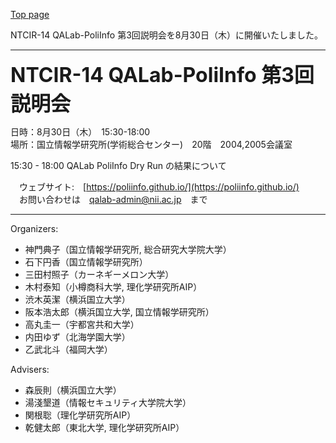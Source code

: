 [Top page](https://poliinfo.github.io)

NTCIR-14 QALab-PoliInfo 第3回説明会を8月30日（木）に開催いたしました。

--------------------------------------------------------------

<strong><span style="font-size:xx-large;"> NTCIR-14 QALab-PoliInfo 第3回説明会 </span></strong>

日時：8月30日（木）　15:30-18:00 <br>
場所：国立情報学研究所(学術総合センター)　20階　2004,2005会議室

15:30 - 18:00  QALab PoliInfo Dry Run の結果について

　ウェブサイト:　[https://poliinfo.github.io/](https://poliinfo.github.io/)<br>
　お問い合わせは　qalab-admin@nii.ac.jp　まで

--------------------------------------------------------------


Organizers:
- 神門典子（国立情報学研究所, 総合研究大学院大学）
- 石下円香（国立情報学研究所）
- 三田村照子（カーネギーメロン大学）
- 木村泰知（小樽商科大学, 理化学研究所AIP）
- 渋木英潔（横浜国立大学）
- 阪本浩太郎（横浜国立大学, 国立情報学研究所）
- 高丸圭一（宇都宮共和大学）
- 内田ゆず（北海学園大学）
- 乙武北斗（福岡大学）


Advisers:
- 森辰則（横浜国立大学）
- 湯淺墾道（情報セキュリティ大学院大学）
- 関根聡（理化学研究所AIP）
- 乾健太郎（東北大学, 理化学研究所AIP）
